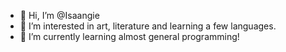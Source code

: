 - 👋 Hi, I’m @Isaangie
- 👀 I’m interested in art, literature and learning a few languages.
- 🌱 I’m currently learning almost general programming!

<!---
Isaangie/Isaangie is a ✨ special ✨ repository because its `README.md` (this file) appears on your GitHub profile.
You can click the Preview link to take a look at your changes.
--->
